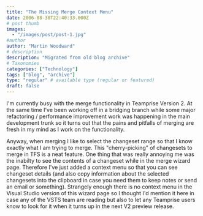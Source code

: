 ```yaml
---
title: "The Missing Merge Context Menu"
date: 2006-08-30T22:40:33.000Z
# post thumb
images:
  - "/images/post/post-1.jpg"
#author
author: "Martin Woodward"
# description
description: "Migrated from old blog archive"
# Taxonomies
categories: ["Technology"]
tags: ["blog", "archive"]
type: "regular" # available type (regular or featured)
draft: false
---
```


[](http://www.woodwardweb.com/WindowsLiveWriter/TheMissingMergeContextMenu_13EDC/merge_options3.png) I'm currently busy with the merge functionality in Teamprise Version 2.  At the same time I've been working off in a bridging branch while some major refactoring / performance improvement work was happening in the main development trunk so it turns out that the pains and pitfalls of merging are fresh in my mind as I work on the functionality. 

Anyway, when merging I like to select the changeset range so that I know exactly what I am trying to merge.  This "cherry-picking" of changesets to merge in TFS is a neat feature.  One thing that was really annoying me was the inabilty to see the contents of a changeset while in the merge wizard page.  Therefore I've just added a context menu so that you can see changeset details (and also copy information about the selected changesets into the clipboard in case you need them to keep notes or send an email or something).  Strangely enough there is no context menu in the Visual Studio version of this wizard page so I thought I'd mention it here in case any of the VSTS team are reading but also to let any Teamprise users know to look for it when it turns up in the next V2 preview release.